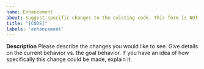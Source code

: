 ```yaml
---
name: Enhancement
about: Suggest specific changes to the existing code. This form is NOT for making suggestions for the game.  It is for contributors to request code changes from other contributors, these changes are frequently ones that have already been discussed within developer channels
title: "[CODE]"
labels: 'enhancement'
---
```


**Description**
Please describe the changes you would like to see. Give details on the current behavior vs. the goal behavior. If you have an idea of how specifically this change could be made, explain it.
